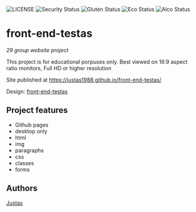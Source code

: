 ![LICENSE](https://img.shields.io/badge/license-MIT-blue.svg?style=flat-square)
![Security Status](https://img.shields.io/security-headers?label=Security&url=https%3A%2F%2Fgithub.com&style=flat-square)
![Gluten Status](https://img.shields.io/badge/Gluten-Free-green.svg)
![Eco Status](https://img.shields.io/badge/ECO-Friendly-green.svg)
![Alco Status](https://img.shields.io/badge/contains-alcohol-green.svg)

# front-end-testas

_29 group website project_

This project is for educational porpuses only. Best viewed on 16:9 aspect ratio monitors, Full HD or higher resolution

Site published at https://justas1988.github.io/front-end-testas/

Design: [front-end-testas](https://cdn.discordapp.com/attachments/850245533838868480/850246623883034644/login_screen.png)

## Project features

- Github pages
- desktop only
- html
- img
- paragraphs
- css
- classes
- forms

## Authors

[Justas](https://github.com/Justas1988)